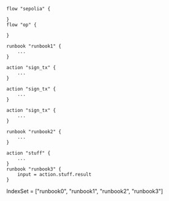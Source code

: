 ```hcl
flow "sepolia" {

}
flow "op" {
    
}

runbook "runbook1" {
    ...
}

action "sign_tx" {
    ...
}

action "sign_tx" {
    ...
}

action "sign_tx" {
    ...
}

runbook "runbook2" {
    ...
}

```

```hcl - runbook1
action "stuff" {
    ...
}
runbook "runbook3" {
    input = action.stuff.result
}

```


IndexSet = ["runbook0", "runbook1", "runbook2", "runbook3"]
```


